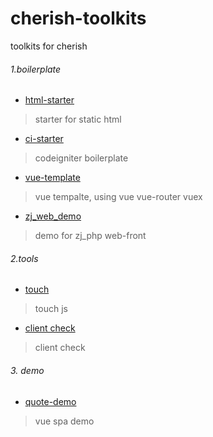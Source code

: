 # cherish-toolkits
toolkits for cherish

###### 1.boilerplate

- [html-starter](https://github.com/xieQin/Html-starter)
> starter for static html

- [ci-starter](https://github.com/xieQin/ci-php-starter)
> codeigniter boilerplate

- [vue-template](https://github.com/xieQin/vue-template)
> vue tempalte, using vue vue-router vuex

- [zj_web_demo](https://github.com/xieQin/zj_web_demo)
> demo for zj_php web-front

###### 2.tools

- [touch](https://github.com/xieQin/cherish-touch)
> touch js

- [client check](https://github.com/xieQin/cherish-client)
> client check

###### 3. demo
- [quote-demo](https://github.com/xieQin/quote-demo)
> vue spa demo
